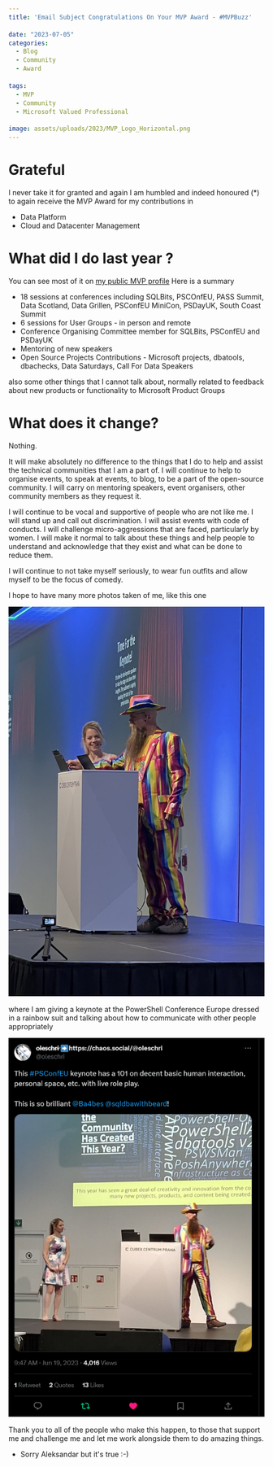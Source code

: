 ```yaml
---
title: 'Email Subject Congratulations On Your MVP Award - #MVPBuzz'

date: "2023-07-05"
categories:
  - Blog
  - Community
  - Award

tags:
  - MVP
  - Community
  - Microsoft Valued Professional

image: assets/uploads/2023/MVP_Logo_Horizontal.png
---
```

# Grateful

I never take it for granted and again I am humbled and indeed honoured (*) to again receive the MVP Award for my contributions in

- Data Platform
- Cloud and Datacenter Management

# What did I do last year ?

You can see most of it on [my public MVP profile](https://mvp.microsoft.com/en-us/PublicProfile/5002693) Here is a summary

- 18 sessions at conferences including SQLBits, PSCOnfEU, PASS Summit, Data Scotland, Data Grillen, PSConfEU MiniCon, PSDayUK, South Coast Summit
- 6 sessions for User Groups - in person and remote
- Conference Organising Committee member for SQLBits, PSConfEU and PSDayUK
- Mentoring of new speakers
- Open Source Projects Contributions - Microsoft projects, dbatools, dbachecks, Data Saturdays, Call For Data Speakers

also some other things that I cannot talk about, normally related to feedback about new products or functionality to Microsoft Product Groups

# What does it change?

Nothing.

It will make absolutely no difference to the things that I do to help and assist the technical communities that I am a part of. I will continue to help to organise events, to speak at events, to blog, to be a part of the open-source community. I will carry on mentoring speakers, event organisers, other community members as they request it.

I will continue to be vocal and supportive of people who are not like me. I will stand up and call out discrimination. I will assist events with code of conducts. I will challenge micro-aggressions that are faced, particularly by women. I will make it normal to talk about these things and help people to understand and acknowledge that they exist and what can be done to reduce them.

I will continue to not take myself seriously, to wear fun outfits and allow myself to be the focus of comedy.

I hope to have many more photos taken of me, like this one

[![psconfeukeynote](assets/uploads/2023/20230619_120715.jpg)](assets/uploads/2023/20230619_120715.jpg)


 where I am giving a keynote at the PowerShell Conference Europe dressed in a rainbow suit and talking about how to communicate with other people appropriately

 [![psconfeukeynote](assets/uploads/2023/psconfeu-keynote.png)](assets/uploads/2023/psconfeu-keynote.png)

 Thank you to all of the people who make this happen, to those that support me and challenge me and let me work alongside them to do amazing things.


* Sorry Aleksandar but it's true :-)